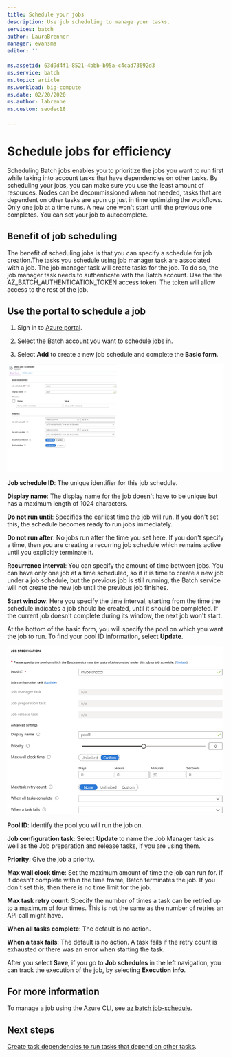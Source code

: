```yaml
---
title: Schedule your jobs
description: Use job scheduling to manage your tasks.
services: batch
author: LauraBrenner
manager: evansma
editor: ''

ms.assetid: 63d9d4f1-8521-4bbb-b95a-c4cad73692d3
ms.service: batch
ms.topic: article
ms.workload: big-compute
ms.date: 02/20/2020
ms.author: labrenne
ms.custom: seodec18

---
```


# Schedule jobs for efficiency

Scheduling Batch jobs enables you to prioritize the jobs you want to run first while taking into account tasks that have dependencies on other tasks. By scheduling your jobs, you can make sure you use the least amount of resources. Nodes can be decommissioned when not needed, tasks that are dependent on other tasks are spun up just in time optimizing the workflows. Only one job at a time runs. A new one won't start until the previous one completes. You can set your job to autocomplete. 

## Benefit of job scheduling

The benefit of scheduling jobs is that you can specify a schedule for job creation.The tasks you schedule using job manager task are associated with a job. The job manager task will create tasks for the job. To do so, the job manager task needs to authenticate with the Batch account. Use the the AZ_BATCH_AUTHENTICATION_TOKEN access token. The token will allow access to the rest of the job. 

## Use the portal to schedule a job

   1. Sign in to [Azure portal](https://portal.azure.com/).

   2. Select the Batch account you want to schedule jobs in.

   3. Select **Add** to create a new job schedule and complete the **Basic form**.



![Schedule a job][1]

**Job schedule ID**: The unique identifier for this job schedule.

**Display name**: The display name for the job doesn't have to be unique but has a maximum length of 1024 characters.

**Do not run until**: Specifies the earliest time the job will run. If you don't set this, the schedule becomes ready to run jobs immediately.

**Do not run after**: No jobs run after the time you set here. If you don't specify a time, then you are creating a recurring job schedule which remains active until you explicitly terminate it.

**Recurrence interval**: You can specify the amount of time between jobs. You can have only one job at a time scheduled, so if it is time to create a new job under a job schedule, but the previous job is still running, the Batch service will not create the new job until the previous job finishes.  

**Start window**: Here you specify the time interval, starting from the time the schedule indicates a job should be created, until it should be completed. If the current job doesn't complete during its window, the next job won't start.

At the bottom of the basic form, you will specify the pool on which you want the job to run. To find your pool ID information, select **Update**. 

![Specify pool][2]


**Pool ID**: Identify the pool you will run the job on.

**Job configuration task**: Select **Update** to name the Job Manager task as well as the Job preparation and release tasks, if you are using them.

**Priority**: Give the job a priority.

**Max wall clock time**: Set the maximum amount of time the job can run for. If it doesn't complete within the time frame, Batch terminates the job. If you don't set this, then there is no time limit for the job.

**Max task retry count**: Specify the number of times a task can be retried up to a maximum of four times. This is not the same as the number of retries an API call might have.

**When all tasks complete**: The default is no action.

**When a task fails**: The default is no action. A task fails if the retry count is exhausted or there was an error when starting the task. 

After you select **Save**, if you go to **Job schedules** in the left navigation, you can track the execution of the job, by selecting **Execution info**.


## For more information

To manage a job using the Azure CLI, see [az batch job-schedule](https://docs.microsoft.com/cli/azure/batch/job-schedule?view=azure-cli-latest).

## Next steps

[Create task dependencies to run tasks that depend on other tasks](batch-task-dependencies.md).





[1]: ./media/batch-job-schedule/add_job_schedule-02.png
[2]: ./media/batch-job-schedule/add_job_schedule-03.png


